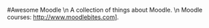 #Awesome Moodle \n A collection of things about Moodle. \n Moodle courses: http://www.moodlebites.com].
